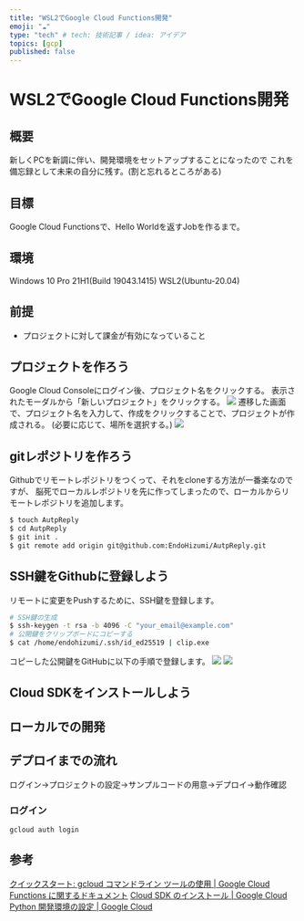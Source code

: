 ```yaml
---
title: "WSL2でGoogle Cloud Functions開発"
emoji: "☁"
type: "tech" # tech: 技術記事 / idea: アイデア
topics: [gcp]
published: false
---
```


# WSL2でGoogle Cloud Functions開発

## 概要

新しくPCを新調に伴い、開発環境をセットアップすることになったので
これを備忘録として未来の自分に残す。(割と忘れるところがある)

## 目標

Google Cloud Functionsで、Hello Worldを返すJobを作るまで。

## 環境

Windows 10 Pro 21H1(Build 19043.1415)
WSL2(Ubuntu-20.04)


## 前提

- プロジェクトに対して課金が有効になっていること

## プロジェクトを作ろう

Google Cloud Consoleにログイン後、プロジェクト名をクリックする。
表示されたモーダルから「新しいプロジェクト」をクリックする。
![](https://storage.googleapis.com/zenn-user-upload/e9d86c629069-20211218.png)
遷移した画面で、プロジェクト名を入力して、作成をクリックすることで、プロジェクトが作成される。
(必要に応じて、場所を選択する。)
![](https://storage.googleapis.com/zenn-user-upload/18709141ecd1-20211218.png)

## gitレポジトリを作ろう

Githubでリモートレポジトリをつくって、それをcloneする方法が一番楽なのですが、
脳死でローカルレポジトリを先に作ってしまったので、ローカルからリモートレポジトリを追加します。

```bash
$ touch AutpReply
$ cd AutpReply
$ git init .
$ git remote add origin git@github.com:EndoHizumi/AutpReply.git
```

## SSH鍵をGithubに登録しよう

リモートに変更をPushするために、SSH鍵を登録します。

```bash
# SSH鍵の生成
$ ssh-keygen -t rsa -b 4096 -C "your_email@example.com"
# 公開鍵をクリップボードにコピーする
$ cat /home/endohizumi/.ssh/id_ed25519 | clip.exe
```

コピーした公開鍵をGitHubに以下の手順で登録します。
![](https://storage.googleapis.com/zenn-user-upload/8c99846e7ab4-20211218.png)
![](https://storage.googleapis.com/zenn-user-upload/c233113ab42e-20211218.png)

## Cloud SDKをインストールしよう

## ローカルでの開発

## デプロイまでの流れ

ログイン→プロジェクトの設定→サンプルコードの用意→デプロイ→動作確認
### ログイン

 `gcloud auth login`


## 参考

[クイックスタート: gcloud コマンドライン ツールの使用  |  Google Cloud Functions に関するドキュメント](https://cloud.google.com/functions/docs/quickstart)
[Cloud SDK のインストール  |  Google Cloud](https://cloud.google.com/sdk/docs/install)
[Python 開発環境の設定  |  Google Cloud](https://cloud.google.com/python/docs/setup)